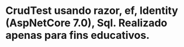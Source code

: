 # CrudTest usando razor, ef, Identity (AspNetCore 7.0), Sql. Realizado apenas para fins educativos.

